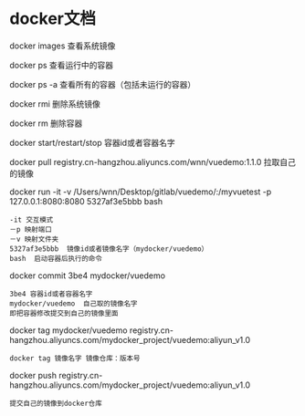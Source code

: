 # docker文档

docker images 查看系统镜像

docker ps 查看运行中的容器

docker ps -a 查看所有的容器（包括未运行的容器）

docker rmi 删除系统镜像

docker rm 删除容器

docker start/restart/stop 容器id或者容器名字

docker pull registry.cn-hangzhou.aliyuncs.com/wnn/vuedemo:1.1.0 拉取自己的镜像

docker run -it -v /Users/wnn/Desktop/gitlab/vuedemo/:/myvuetest -p 127.0.0.1:8080:8080  5327af3e5bbb bash
```
-it 交互模式
－p 映射端口
－v 映射文件夹
5327af3e5bbb  镜像id或者镜像名字（mydocker/vuedemo）
bash  启动容器后执行的命令
```
docker commit 3be4 mydocker/vuedemo
```
3be4 容器id或者容器名字
mydocker/vuedemo  自己取的镜像名字
即把容器修改提交到自己的镜像里面
```
docker tag mydocker/vuedemo registry.cn-hangzhou.aliyuncs.com/mydocker_project/vuedemo:aliyun_v1.0
```
docker tag 镜像名字 镜像仓库：版本号
```
docker push registry.cn-hangzhou.aliyuncs.com/mydocker_project/vuedemo:aliyun_v1.0
```
提交自己的镜像到docker仓库
```




